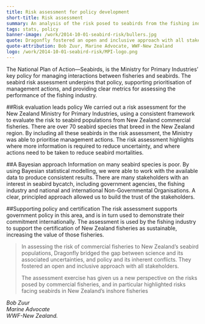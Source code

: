 ```yaml
---
title: Risk assessment for policy development
short-title: Risk assessment
summary: An analysis of the risk posed to seabirds from the fishing industry. 
tags: stats, policy
banner-image: /work/2014-10-01-seabird-risk/bullers.jpg
quote: Dragonfly fostered an open and inclusive approach with all stakeholders.
quote-attribution: Bob Zuur, Marine Advocate, WWF-New Zealand
logo: /work/2014-10-01-seabird-risk/MPI-logo.png
---
```


The National Plan of Action&mdash;Seabirds, is the Ministry for Primary Industries’ key policy for
managing interactions between fisheries and seabirds. The seabird risk assessment underpins that policy, supporting
prioritisation of management actions, and providing clear metrics for assessing the performance of the fishing industry.
<!--more-->

##Risk evaluation leads policy
We carried out a risk assessment for the New Zealand Ministry for Primary Industries, using a consistent
framework to evaluate the risk to seabird populations from New Zealand commercial fisheries. There are over 70 seabird
species that breed in the New Zealand region. By including all these seabirds in the
risk assessment, the Ministry was able to prioritise management actions. The risk assessment highlights
where more information is required to reduce uncertainty, and where actions need to be taken to reduce seabird mortalities.

##A Bayesian approach
Information on many seabird species is poor. By using Bayesian statistical modelling, we were able to work with 
the available data to produce consistent results. There are many stakeholders with an interest in seabird
bycatch, including government agencies, the fishing industry and national and international Non-Governmental Organisations.
A clear, principled approach allowed us to build the trust of the stakeholders.

##Supporting policy and certification
The risk assessment supports government policy in this area, and is in turn used to demonstrate their commitment internationally. The assessment
is used by the fishing industry to support the certification of New Zealand fisheries as sustainable, increasing the value of those fisheries.


> In assessing the risk of commercial fisheries to New Zealand’s seabird populations, 
> Dragonfly bridged the gap between science and its associated uncertainties, and policy 
> and its inherent conflicts. They fostered an open and inclusive approach with all stakeholders.
>
> The assessment exercise has given us a new perspective on the risks posed by commercial fisheries, and in particular highlighted risks facing seabirds in New Zealand’s inshore fisheries

<cite>Bob Zuur<br />
Marine Advocate<br />WWF-New Zealand.</cite>




